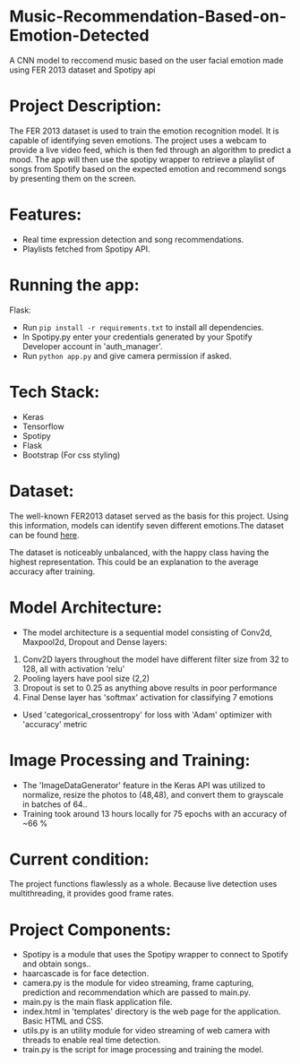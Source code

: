 # Music-Recommendation-Based-on-Emotion-Detected

A CNN model to reccomend music based on the user facial emotion made using FER 2013 dataset and Spotipy api



# Project Description:
The FER 2013 dataset is used to train the emotion recognition model. It is capable of identifying seven emotions. The project uses a webcam to provide a live video feed, which is then fed through an algorithm to predict a mood. The app will then use the spotipy wrapper to retrieve a playlist of songs from Spotify based on the expected emotion and recommend songs by presenting them on the screen.

# Features:
- Real time expression detection and song recommendations.
- Playlists fetched from Spotipy API.

# Running the app:
Flask: 
- Run <code>pip install -r requirements.txt</code> to install all dependencies.
- In Spotipy.py enter your credentials generated by your Spotify Developer account in 'auth_manager'. 
- Run <code>python app.py</code> and give camera permission if asked.

# Tech Stack:
- Keras
- Tensorflow
- Spotipy
- Flask
- Bootstrap (For css styling)

# Dataset:
The well-known FER2013 dataset served as the basis for this project. Using this information, models can identify seven different emotions.The dataset can be found <a href = "https://www.kaggle.com/msambare/fer2013">here</a>.

The dataset is noticeably unbalanced, with the happy class having the highest representation. This could be an explanation to the average accuracy after training.

# Model Architecture:
- The model architecture is a sequential model consisting of Conv2d, Maxpool2d, Dropout and Dense layers:
1. Conv2D layers throughout the model have different filter size from 32 to 128, all with activation 'relu'
2. Pooling layers have pool size (2,2)
3. Dropout is set to 0.25 as anything above results in poor performance
4. Final Dense layer has 'softmax' activation for classifying 7 emotions
- Used 'categorical_crossentropy' for loss with 'Adam' optimizer with 'accuracy' metric



# Image Processing and Training:
- The 'ImageDataGenerator' feature in the Keras API was utilized to normalize, resize the photos to (48,48), and convert them to grayscale in batches of 64..
- Training took around 13 hours locally for 75 epochs with an accuracy of ~66 %

# Current condition:
The project functions flawlessly as a whole. Because live detection uses multithreading, it provides good frame rates.

# Project Components:
- Spotipy is a module that uses the Spotipy wrapper to connect to Spotify and obtain songs..
- haarcascade is for face detection.
- camera.py is the module for video streaming, frame capturing, prediction and recommendation which are passed to main.py.
- main.py is the main flask application file.
- index.html in 'templates' directory is the web page for the application. Basic HTML and CSS.
- utils.py is an utility module for video streaming of web camera with threads to enable real time detection.
- train.py is the script for image processing and training the model.

